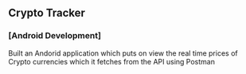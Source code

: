 ## Crypto Tracker ##
### [Android Development] ### 
Built an Andorid application which puts on view the real time prices of Crypto currencies which it fetches
from the API using Postman

